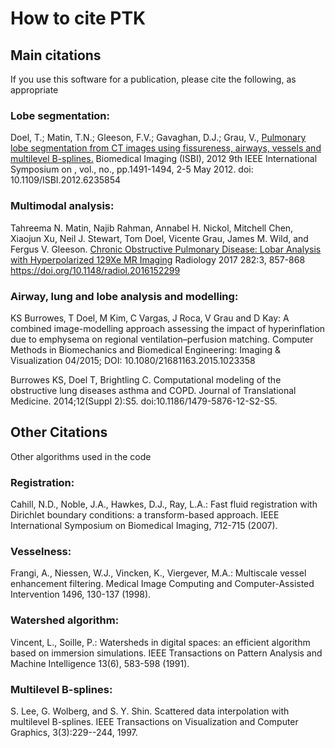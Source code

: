 # How to cite PTK


## Main citations

If you use this software for a publication, please cite the following, as appropriate

### Lobe segmentation:
Doel, T.; Matin, T.N.; Gleeson, F.V.; Gavaghan, D.J.; Grau, V., [Pulmonary lobe segmentation from CT images using fissureness, airways, vessels and multilevel B-splines.](http://ieeexplore.ieee.org/abstract/document/6235854/) Biomedical Imaging (ISBI), 2012 9th IEEE International Symposium on , vol., no., pp.1491-1494, 2-5 May 2012. doi: 10.1109/ISBI.2012.6235854

### Multimodal analysis:

Tahreema N. Matin, Najib Rahman, Annabel H. Nickol, Mitchell Chen, Xiaojun Xu, Neil J. Stewart, Tom Doel, Vicente Grau, James M. Wild, and Fergus V. Gleeson. [Chronic Obstructive Pulmonary Disease: Lobar Analysis with Hyperpolarized 129Xe MR Imaging](http://pubs.rsna.org/doi/abs/10.1148/radiol.2016152299)
Radiology 2017 282:3, 857-868
https://doi.org/10.1148/radiol.2016152299

### Airway, lung and lobe analysis and modelling:
KS Burrowes‚ T Doel‚ M Kim‚ C Vargas‚ J Roca‚ V Grau and D Kay: A combined image-modelling approach assessing the impact of hyperinflation due to emphysema on regional ventilation–perfusion matching. Computer Methods in Biomechanics and Biomedical Engineering: Imaging & Visualization 04/2015; DOI: 10.1080/21681163.2015.1023358

Burrowes KS, Doel T, Brightling C. Computational modeling of the obstructive lung diseases asthma and COPD. Journal of Translational Medicine. 2014;12(Suppl 2):S5. doi:10.1186/1479-5876-12-S2-S5.


## Other Citations

Other algorithms used in the code

### Registration:
Cahill, N.D., Noble, J.A., Hawkes, D.J., Ray, L.A.: Fast fluid registration with Dirichlet boundary conditions: a transform-based approach. IEEE International Symposium on Biomedical Imaging, 712-715 (2007).

### Vesselness:
Frangi, A., Niessen, W.J., Vincken, K., Viergever, M.A.: Multiscale vessel enhancement filtering. Medical Image Computing and Computer-Assisted Intervention 1496, 130-137 (1998).

### Watershed algorithm:
Vincent, L., Soille, P.: Watersheds in digital spaces: an efficient algorithm based on immersion simulations. IEEE Transactions on Pattern Analysis and Machine Intelligence 13(6), 583-598 (1991).

### Multilevel B-splines:
S. Lee, G. Wolberg, and S. Y. Shin. Scattered data interpolation with multilevel B-splines. IEEE Transactions on Visualization and Computer Graphics, 3(3):229--244, 1997.
